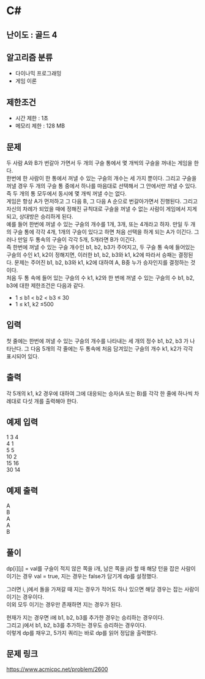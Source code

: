 # C#

## 난이도 : 골드 4

## 알고리즘 분류
  - 다이나믹 프로그래밍
  - 게임 이론

## 제한조건
  - 시간 제한 : 1초
  - 메모리 제한 : 128 MB

## 문제
두 사람 A와 B가 번갈아 가면서 두 개의 구슬 통에서 몇 개씩의 구슬을 꺼내는 게임을 한다.<br/>
한번에 한 사람이 한 통에서 꺼낼 수 있는 구슬의 개수는 세 가지 뿐이다. 그리고 구슬을 꺼낼 경우 두 개의 구슬 통 중에서 하나를 마음대로 선택해서 그 안에서만 꺼낼 수 있다. 즉 두 개의 통 모두에서 동시에 몇 개씩 꺼낼 수는 없다.<br/>
게임은 항상 A가 먼저하고 그 다음 B, 그 다음 A 순으로 번갈아가면서 진행된다. 그리고 자신의 차례가 되었을 때에 정해진 규칙대로 구슬을 꺼낼 수 없는 사람이 게임에서 지게 되고, 상대방은 승리하게 된다.<br/>
예를 들어 한번에 꺼낼 수 있는 구슬의 개수를 1개, 3개, 또는 4개라고 하자. 만일 두 개의 구슬 통에 각각 4개, 1개의 구슬이 있다고 하면 처음 선택을 하게 되는 A가 이긴다. 그러나 만일 두 통속의 구슬이 각각 5개, 5개라면 B가 이긴다.<br/>
즉 한번에 꺼낼 수 있는 구슬 개수인 b1, b2, b3가 주어지고, 두 구슬 통 속에 들어있는 구슬의 수인 k1, k2이 정해지면, 이러한 b1, b2, b3와 k1, k2에 따라서 승패는 결정된다. 문제는 주어진 b1, b2, b3와 k1, k2에 대하여 A, B중 누가 승자인지를 결정하는 것이다.<br/>
처음 두 통 속에 들어 있는 구슬의 수 k1, k2와 한 번에 꺼낼 수 있는 구슬의 수 b1, b2, b3에 대한 제한조건은 다음과 같다.<br/>

  - 1 ≤ b1 < b2 < b3 ≤ 30 
  - 1 ≤ k1, k2 ≤500


## 입력
첫 줄에는 한번에 꺼낼 수 있는 구슬의 개수를 나타내는 세 개의 정수 b1, b2, b3 가 나타난다. 그 다음 5개의 각 줄에는 두 통속에 처음 담겨있는 구슬의 개수 k1, k2가 각각 표시되어 있다.<br/>


## 출력
각 5개의 k1, k2 경우에 대하여 그에 대응되는 승자(A 또는 B)를 각각 한 줄에 하나씩 차례대로 다섯 개를 출력해야 한다.<br/>


## 예제 입력
1 3 4<br/>
4 1<br/>
5 5<br/>
10 2<br/>
15 16<br/>
30 14<br/>


## 예제 출력
A<br/>
B<br/>
A<br/>
A<br/>
B<br/>


## 풀이
dp[i][j] = val를 구슬이 적지 않은 쪽을 i개, 남은 쪽을 j라 할 때 해당 턴을 잡은 사람이 이기는 경우 val = true, 지는 경우는 false가 담기게 dp를 설정했다.<br/>


그러면 i, j에서 돌을 가져갈 때 지는 경우가 적어도 하나 있으면 해당 경우는 잡는 사람이 이기는 경우이다.<br/>
이외 모두 이기는 경우만 존재하면 지는 경우가 된다.<br/>


현재가 지는 경우면 i에 b1, b2, b3를 추가한 경우는 승리하는 경우이다.<br/>
그리고 j에서 b1, b2, b3를 추가하는 경우도 승리하는 경우이다.<br/>
이렇게 dp를 채우고, 5가지 쿼리는 바로 dp를 읽어 정답을 출력했다.<br/>


## 문제 링크
https://www.acmicpc.net/problem/2600